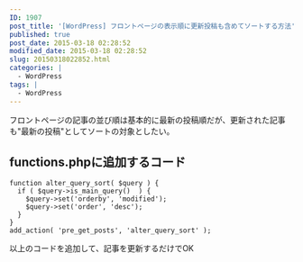 ```yaml
---
ID: 1907
post_title: '[WordPress] フロントページの表示順に更新投稿も含めてソートする方法'
published: true
post_date: 2015-03-18 02:28:52
modified_date: 2015-03-18 02:28:52
slug: 20150318022852.html
categories: |
  - WordPress
tags: |
  - WordPress
---
```

フロントページの記事の並び順は基本的に最新の投稿順だが、更新された記事も"最新の投稿"としてソートの対象としたい。
<!--more-->
<h2>functions.phpに追加するコード</h2>
<pre class="language-php"><code>function alter_query_sort( $query ) {
  if ( $query-&gt;is_main_query()  ) {
    $query-&gt;set('orderby', 'modified');
    $query-&gt;set('order', 'desc');
  }
}
add_action( 'pre_get_posts', 'alter_query_sort' );</code></pre>
以上のコードを追加して、記事を更新するだけでOK
